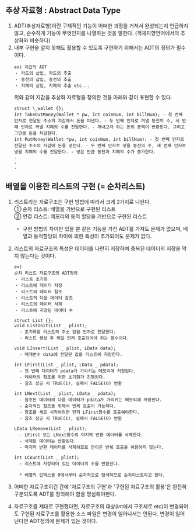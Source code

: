 ## 추상 자료형 : Abstract Data Type

1. ADT(추상자료형)이란 구체적인 기능이 어떠한 과정을 거쳐서 완성되는지 언급하지 않고, 순수하게 기능이 무엇인지를 나열하는 것을 말한다. (객체지향언어에서의 추상화와 비슷하다)
2. 내부 구현을 알지 못해도 활용할 수 있도록 구현하기 위해서는 ADT의 정의가 필수이다.
   ```
   ex) 지갑의 ADT
   ・ 카드의 삽입, 카드의 추출
   ・ 동전의 삽입, 동전의 추출
   ・ 지폐의 삽입, 지페의 추출 etc...
   ```
   위와 같이 지갑을 추상화 자료형을 정의한 것을 아래와 같이 표현할 수 있다.
   ```
   struct \_wallet {};
   int TakeOutMoney(Wallet * pw, int coinNum, int billNum); - 첫 번째 인자로 전달된 주소의 지갑에서 돈을 떠낸다. - 두 번째 인자로 꺼낼 동전의 수, 세 번째 인자로 꺼낼 지폐의 수를 전달한다. - 꺼내고자 하는 돈의 총액이 반환된다. 그리고 그만큼 돈을 차감한다.
   int PutMoney(Wallet *pw, int coinNum, int billNum); - 첫 번째 인자로 전달된 주소의 지갑에 돈을 넣는다. - 두 번째 인자로 넣을 동전의 수, 세 번째 인자로 넣을 지폐의 수를 전달한다. - 넣은 만큼 동전과 지폐의 수가 증가한다.
   .
   .
   .
   ```

## 배열을 이용한 리스트의 구현 (= 순차리스트)

1. 리스트라는 자료구조는 구현 방법에 따라서 크게 2가지로 나뉜다.  
   ① 순차 리스트: 배열을 기반으로 구현된 리스트  
   ② 연결 리스트: 메모리의 동적 할당을 기반으로 구현된 리스트
   - 구현 방법의 차이만 있을 뿐 같은 기능을 가진 ADT를 가져도 문제가 없으며, 배열과 동적할당의 차이에 의한 특성이 추가되어도 문제가 없다.
2. 리스트의 자료구조의 특성은 데이터를 나란히 저장하며 중복된 데이터의 저장을 막지 않는다는 것이다.

   ```
   ex)
   순차 리스트 자료구조의 ADT정의
   ・ 리스트 초기화
   ・ 리스트에 데이터 저장
   ・ 리스트의 데이터 참조
   ・ 리스트의 다음 데이터 참조
   ・ 리스트의 데이터 삭제
   ・ 리스트에 저장된 데이터 수

   struct List {};
   void ListInit(List _ plist);
     - 초기화할 리스트의 주소 값을 인자로 전달한다.
     - 리스트 생성 후 제일 먼저 호출되어야 하는 함수이다.

   void LInsert(List _ plist, LData data);
     - 매개변수 data에 전달된 값을 리스트에 저장한다.

   int LFirst(List _ plist, LData _ pdata);
     - 첫 번째 데이터가 pdata가 가리키는 메모리에 저장된다.
     - 데이터의 참조를 위한 초기화가 진행된다.
     - 참조 성공 시 TRUE(1), 실패시 FALSE(0) 반환

   int LNext(List _ plist, LData _ pdata);
     - 참조된 데이터의 다음 데이터가 pdata가 가리키는 메모리에 저장된다.
     - 순차적인 참조를 위해서 반복 호출이 가능하다.
     - 참조를 새로 시작하려면 먼저 LFirst함수를 호출해야한다.
     - 참조 성공 시 TRUE(1), 실패시 FALSE(0) 반환

   LData LRemove(List _ plist);
     - LFirst 또는 LNext함수의 마지막 반환 데이터를 삭제한다.
     - 삭제된 데이터는 반환된다.
     - 마지막 반환 데이터를 삭제하므로 연이은 반복 호출을 허용하지 않는다.

   int LCount(List _ plist);
     - 리스트에 저장되어 있는 데이터의 수를 반환한다.

     * 배열의 인덱스를 0에서부터 순차적으로 탐색하므로 순차리스트라고 한다.
   ```

3. 어떠한 자료구조이건 간에 '자료구조의 구현'과 '구현된 자료구조의 활용'은 완전히 구분되도록 ADT를 정의해야 함을 명심해야한다.
4. 자료구조를 제대로 구현했다면, 자료구조의 대상(int에서 구조체로 etc)이 변경되어도 구현된 자료구조를 활용한 소스 파일은 변경이 일어나서는 안된다. 변경이 일어난다면 ADT정의에 문제가 있는 것이다.
